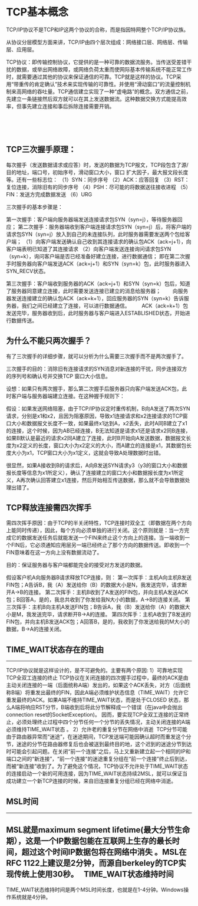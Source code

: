 
# TCP基本概念

TCP/IP协议不是TCP和IP这两个协议的合称，而是指因特网整个TCP/IP协议族。

从协议分层模型方面来讲，TCP/IP由四个层次组成：网络接口层、网络层、传输层、应用层。

TCP协议：即传输控制协议，它提供的是一种可靠的数据流服务。当传送受差错干扰的数据，或举出网络故障，或网络负荷太重而使网际基本传输系统不能正常工作时，就需要通过其他的协议来保证通信的可靠。TCP就是这样的协议。TCP采用“带重传的肯定确认”技术来实现传输的可靠性。并使用“滑动窗口”的流量控制机制来高网络的吞吐量。TCP通信建立实现了一种“虚电路”的概念。双方通信之前，先建立一条链接然后双方就可以在其上发送数据流。这种数据交换方式能提高效率，但事先建立连接和事后拆除连接需要开销。

 

 

## TCP三次握手原理：                             

每次握手（发送数据请求或应答）时，发送的数据为TCP报文，TCP段包含了源/目的地址，端口号，初始序号，滑动窗口大小，窗口 扩大因子，最大报文段长度等。还有一些标志位：
（1）SYN：同步序号
（2）ACK：应答回复
（3）RST：复位连接，消除旧有的同步序号
（4）PSH：尽可能的将数据送往接收进程
（5）FIN：发送方完成数据发送
（6）URG

三次握手的基本步骤是：

第一次握手：客户端向服务器端发送连接请求包SYN（syn=j），等待服务器回应；
第二次握手：服务器端收到客户端连接请求包SYN（syn=j）后，将客户端的请求包SYN（syn=j）放入到自己的未连接队列，此时服务器需要发送两个包给客户端；
（1）向客户端发送确认自己收到其连接请求的确认包ACK（ack=j+1），向客户端表明已知道了其连接请求
（2）向客户端发送连接询问请求包SYN（syn=k），询问客户端是否已经准备好建立连接，进行数据通信；
	即在第二次握手时服务器向客户端发送ACK（ack=j+1）和SYN（syn=k）包，此时服务器进入SYN_RECV状态。

第三次握手：客户端收到服务器的ACK（ack=j+1）和SYN（syn=k）包后，知道了服务器同意建立连接，此时需要发送连接已建立的消息给服务器；
　　向服务器发送连接建立的确认包ACK（ack=k+1），回应服务器的SYN（syn=k）告诉服务器，我们之间已经建立了连接，可以进行数据通信。
　　ACK（ack=k+1）包发送完毕，服务器收到后，此时服务器与客户端进入ESTABLISHED状态，开始进行数据传送。 

## 为什么不能只两次握手？

有了三次握手的详细步骤，就可以分析为什么需要三次握手而不是两次握手了。

三次握手的目的：消除旧有连接请求的SYN消息对新连接的干扰，同步连接双方的序列号和确认号并交换TCP 窗口大小信息。

设想：如果只有两次握手，那么第二次握手后服务器只向客户端发送ACK包，此时客户端与服务器端建立连接。在这种握手规则下： 

假设：如果发送网络阻塞，由于TCP/IP协议定时重传机制，B向A发送了两次SYN请求，分别是x1和x2，且因为阻塞原因，导致x1连接请求和x2连接请求的TCP窗口大小和数据报文长度不一致，如果最终x1达到A，x2丢失，此时A同B建立了x1的连接，这个时候，因为AB已经连接，B无法知道是请求x1还是请求x2同B连接，如果B默认是最近的请求x2同A建立了连接，此时B开始向A发送数据，数据报文长度为x2定义的长度，窗口大小为x2定义的大小，而A建立的连接是x1，其数据包长度大小为x1，TCP窗口大小为x1定义，这就会导致A处理数据时出错。

很显然，如果A接收到B的请求后，A向B发送SYN请求y3（y3的窗口大小和数据报长度等信息为x1所定义），确认了连接建立的窗口大小和数据报长度为x1所定义，A再次确认回答建立x1连接，然后开始相互传送数据，那么就不会导致数据处理出错了。

## TCP释放连接需四次挥手                         

需四次挥手原因：由于TCP的半关闭特性，TCP连接时双全工（即数据在两个方向上能同时传递），因此，每个方向必须单独的进行关闭。这个原则就是：当一方完成它的数据发送任务后就能发送一个FIN来终止这个方向上的连接。当一端收到一个FIN后，它必须通知应用层另一端已经终止了那个方向的数据传送。即收到一个FIN意味着在这一方向上没有数据流动了。

目的：保证服务器与客户端都能完全的接受对方发送的数据。

假设客户机A向服务器B请求释放TCP连接，则：
第一次挥手：主机A向主机B发送FIN包；A告诉B，我（A）发送给你（B）的数据大小是N，我发送完毕，请求断开A->B的连接。
第二次挥手：主机B收到了A发送的FIN包，并向主机A发送ACK包；B回答A，是的，我总共收到了你发给我N大小的数据，A->B的连接关闭。
第三次挥手：主机B向主机A发送FIN包；B告诉A，我（B）发送给你（A）的数据大小是M，我发送完毕，请求断开B->A的连接。
第四次挥手：主机A收到了B发送的FIN包，并向主机B发送ACK包；A回答B，是的，我收到了你发送给我的M大小的数据，B->A的连接关闭。



## TIME_WAIT状态存在的理由
----------------------------
TCP/IP协议就是这样设计的，是不可避免的。主要有两个原因:
1）可靠地实现TCP全双工连接的终止
TCP协议在关闭连接的四次握手过程中，最终的ACK是由主动关闭连接的一端（后面统称A端）发出的，如果这个ACK丢失，对方（后面统称B端）将重发出最终的FIN，因此A端必须维护状态信息（TIME_WAIT）允许它重发最终的ACK。如果A端不维持TIME_WAIT状态，而是处于CLOSED 状态，那么A端将响应RST分节，B端收到后将此分节解释成一个错误（在java中会抛出connection reset的SocketException)。
因而，要实现TCP全双工连接的正常终止，必须处理终止过程中四个分节任何一个分节的丢失情况，主动关闭连接的A端必须维持TIME_WAIT状态 。
2）允许老的重复分节在网络中消逝 
TCP分节可能由于路由器异常而“迷途”，在迷途期间，TCP发送端可能因确认超时而重发这个分节，迷途的分节在路由器修复后也会被送到最终目的地，这个迟到的迷途分节到达时可能会引起问题。在关闭“前一个连接”之后，马上又重新建立起一个相同的IP和端口之间的“新连接”，“前一个连接”的迷途重复分组在“前一个连接”终止后到达，而被“新连接”收到了。为了避免这个情况，TCP协议不允许处于TIME_WAIT状态的连接启动一个新的可用连接，因为TIME_WAIT状态持续2MSL，就可以保证当成功建立一个新TCP连接的时候，来自旧连接重复分组已经在网络中消逝。
 
 
 
 
## MSL时间
----------------------------
MSL就是maximum segment lifetime(最大分节生命期），这是一个IP数据包能在互联网上生存的最长时间，超过这个时间IP数据包将在网络中消失 。MSL在RFC 1122上建议是2分钟，而源自berkeley的TCP实现传统上使用30秒。
 
TIME_WAIT状态维持时间
----------------------------
TIME_WAIT状态维持时间是两个MSL时间长度，也就是在1-4分钟。Windows操作系统就是4分钟。

